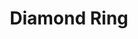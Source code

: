 ---
layout: product
title: Diamond Ring
meta: This is a diamond ring. 
type: ring
image: rings/diamondring.jpg
---